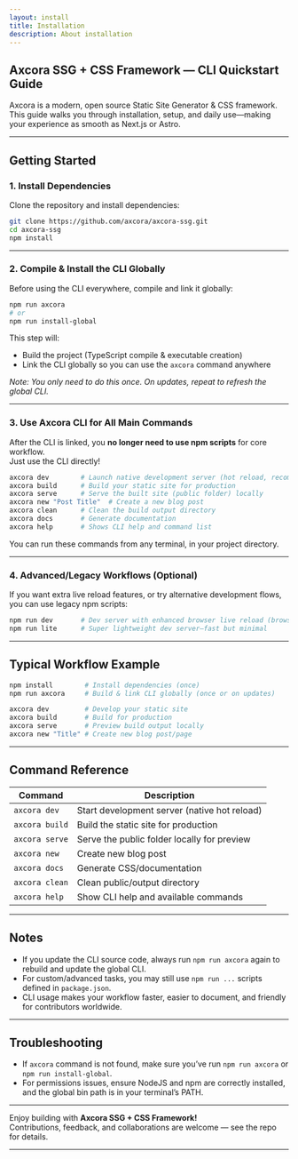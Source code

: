 ```yaml
---
layout: install
title: Installation
description: About installation
---
```

## **Axcora SSG + CSS Framework — CLI Quickstart Guide**

Axcora is a modern, open source Static Site Generator & CSS framework.  
This guide walks you through installation, setup, and daily use—making your experience as smooth as Next.js or Astro.

---

## **Getting Started**

### 1. **Install Dependencies**

Clone the repository and install dependencies:

```bash
git clone https://github.com/axcora/axcora-ssg.git
cd axcora-ssg
npm install
```

---

### 2. **Compile & Install the CLI Globally**

Before using the CLI everywhere, compile and link it globally:

```bash
npm run axcora
# or
npm run install-global
```

This step will:
- Build the project (TypeScript compile & executable creation)
- Link the CLI globally so you can use the `axcora` command anywhere

_Note: You only need to do this once. On updates, repeat to refresh the global CLI._

---

### 3. **Use Axcora CLI for All Main Commands**

After the CLI is linked, you **no longer need to use npm scripts** for core workflow.  
Just use the CLI directly!

```bash
axcora dev        # Launch native development server (hot reload, recommended for normal development)
axcora build      # Build your static site for production
axcora serve      # Serve the built site (public folder) locally
axcora new "Post Title"  # Create a new blog post
axcora clean      # Clean the build output directory
axcora docs       # Generate documentation
axcora help       # Shows CLI help and command list
```

You can run these commands from any terminal, in your project directory.

---

### 4. **Advanced/Legacy Workflows (Optional)**

If you want extra live reload features, or try alternative development flows, you can use legacy npm scripts:

```bash
npm run dev       # Dev server with enhanced browser live reload (browser-sync/etc)
npm run lite      # Super lightweight dev server—fast but minimal
```

---

## **Typical Workflow Example**

```bash
npm install        # Install dependencies (once)
npm run axcora     # Build & link CLI globally (once or on updates)

axcora dev         # Develop your static site
axcora build       # Build for production
axcora serve       # Preview build output locally
axcora new "Title" # Create new blog post/page
```

---

## **Command Reference**

| Command            | Description                                              |
|--------------------|---------------------------------------------------------|
| `axcora dev`       | Start development server (native hot reload)            |
| `axcora build`     | Build the static site for production                    |
| `axcora serve`     | Serve the public folder locally for preview             |
| `axcora new`       | Create new blog post                                    |
| `axcora docs`      | Generate CSS/documentation                              |
| `axcora clean`     | Clean public/output directory                           |
| `axcora help`      | Show CLI help and available commands                    |

---

## **Notes**

- If you update the CLI source code, always run `npm run axcora` again to rebuild and update the global CLI.
- For custom/advanced tasks, you may still use `npm run ...` scripts defined in `package.json`.
- CLI usage makes your workflow faster, easier to document, and friendly for contributors worldwide.

---

## **Troubleshooting**

- If `axcora` command is not found, make sure you’ve run `npm run axcora` or `npm run install-global`.
- For permissions issues, ensure NodeJS and npm are correctly installed, and the global bin path is in your terminal’s PATH.

---

Enjoy building with **Axcora SSG + CSS Framework!**  
Contributions, feedback, and collaborations are welcome — see the repo for details.

---
